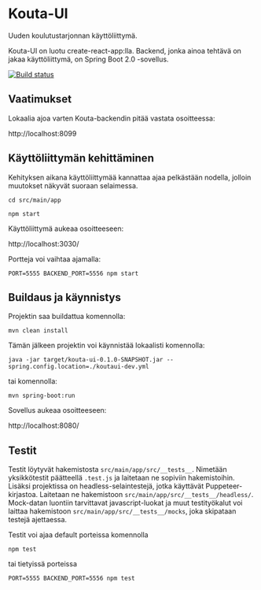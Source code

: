 # Kouta-UI

Uuden koulutustarjonnan käyttöliittymä.

Kouta-UI on luotu create-react-app:lla. Backend, jonka ainoa tehtävä on jakaa käyttöliittymä, on Spring Boot 2.0 -sovellus.

[![Build status](https://travis-ci.org/Opetushallitus/kouta-ui.svg?branch=master)](https://travis-ci.org/Opetushallitus/kouta-ui)

## Vaatimukset

Lokaalia ajoa varten Kouta-backendin pitää vastata osoitteessa:

http://localhost:8099

## Käyttöliittymän kehittäminen

Kehityksen aikana käyttöliittymää kannattaa ajaa pelkästään nodella, jolloin muutokset näkyvät suoraan selaimessa.

`cd src/main/app`

`npm start`

Käyttöliittymä aukeaa osoitteeseen:

http://localhost:3030/

Portteja voi vaihtaa ajamalla:

`PORT=5555 BACKEND_PORT=5556 npm start`

## Buildaus ja käynnistys

Projektin saa buildattua komennolla:

`mvn clean install`

Tämän jälkeen projektin voi käynnistää lokaalisti komennolla:

`java -jar target/kouta-ui-0.1.0-SNAPSHOT.jar --spring.config.location=./koutaui-dev.yml`

tai komennolla:

`mvn spring-boot:run`

Sovellus aukeaa osoitteeseen:

http://localhost:8080/

## Testit

Testit löytyvät hakemistosta `src/main/app/src/__tests__`.
Nimetään yksikkötestit päätteellä `.test.js` ja laitetaan ne sopiviin hakemistoihin.
Lisäksi projektissa on headless-selaintestejä, jotka käyttävät Puppeteer-kirjastoa. Laitetaan ne hakemistoon
`src/main/app/src/__tests__/headless/`. Mock-datan luontiin tarvittavat javascript-luokat ja muut testityökalut
voi laittaa hakemistoon `src/main/app/src/__tests__/mocks`, joka skipataan testejä ajettaessa.

Testit voi ajaa default porteissa komennolla

`npm test`

tai tietyissä porteissa

`PORT=5555 BACKEND_PORT=5556 npm test`
